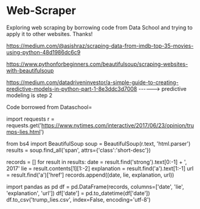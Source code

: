 # Web-Scraper

Exploring web scraping by borrowing code from Data School and trying to apply it to other websites. Thanks! 


https://medium.com/@asishraz/scraping-data-from-imdb-top-35-movies-using-python-48d1986dc6c9

https://www.pythonforbeginners.com/beautifulsoup/scraping-websites-with-beautifulsoup

https://medium.com/datadriveninvestor/a-simple-guide-to-creating-predictive-models-in-python-part-1-8e3ddc3d7008
------> predictive modeling is step 2


Code borrowed from Dataschool=

import requests
r = requests.get('https://www.nytimes.com/interactive/2017/06/23/opinion/trumps-lies.html')

from bs4 import BeautifulSoup
soup = BeautifulSoup(r.text, 'html.parser')
results = soup.find_all('span', attrs={'class':'short-desc'})

records = []
for result in results:
    date = result.find('strong').text[0:-1] + ', 2017'
    lie = result.contents[1][1:-2]
    explanation = result.find('a').text[1:-1]
    url = result.find('a')['href']
    records.append((date, lie, explanation, url))

import pandas as pd
df = pd.DataFrame(records, columns=['date', 'lie', 'explanation', 'url'])
df['date'] = pd.to_datetime(df['date'])
df.to_csv('trump_lies.csv', index=False, encoding='utf-8')
